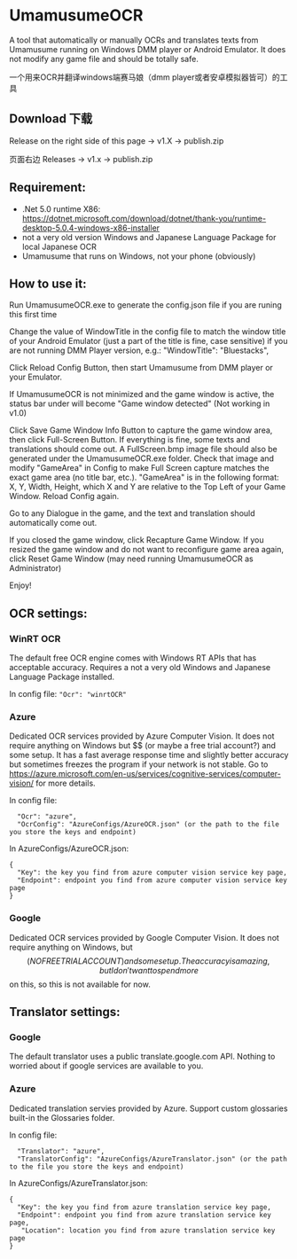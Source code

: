 # UmamusumeOCR

A tool that automatically or manually OCRs and translates texts from Umamusume running on Windows DMM player or Android Emulator. It does not modify any game file and should be totally safe.

一个用来OCR并翻译windows端赛马娘（dmm player或者安卓模拟器皆可）的工具

## Download 下载
Release on the right side of this page -> v1.X -> publish.zip

页面右边 Releases -> v1.x -> publish.zip

## Requirement:
+ .Net 5.0 runtime X86: https://dotnet.microsoft.com/download/dotnet/thank-you/runtime-desktop-5.0.4-windows-x86-installer
+ not a very old version Windows and Japanese Language Package for local Japanese OCR
+ Umamusume that runs on Windows, not your phone (obviously)

## How to use it:
Run UmamusumeOCR.exe to generate the config.json file if you are runing this first time

Change the value of WindowTitle in the config file to match the window title of your Android Emulator (just a part of the title is fine, case sensitive) if you are not running DMM Player version, e.g.:
"WindowTitle": "Bluestacks",

Click Reload Config Button, then start Umamusume from DMM player or your Emulator.

If UmamusumeOCR is not minimized and the game window is active, the status bar under will become "Game window detected" (Not working in v1.0)

Click Save Game Window Info Button to capture the game window area, then click Full-Screen Button. If everything is fine, some texts and translations should come out. A FullScreen.bmp image file should also be generated under the UmamusumeOCR.exe folder. Check that image and modify "GameArea" in Config to make Full Screen capture matches the exact game area (no title bar, etc.). "GameArea" is in the following format: X, Y, Width, Height, which X and Y are relative to the Top Left of your Game Window. Reload Config again.

Go to any Dialogue in the game, and the text and translation should automatically come out.

If you closed the game window, click Recapture Game Window. If you resized the game window and do not want to reconfigure game area again, click Reset Game Window (may need running UmamusumeOCR as Administrator)

Enjoy!

## OCR settings:
### WinRT OCR
The default free OCR engine comes with Windows RT APIs that has acceptable accuracy. Requires a not a very old Windows and Japanese Language Package installed.

In config file: `"Ocr": "winrtOCR"`

### Azure
Dedicated OCR services provided by Azure Computer Vision. It does not require anything on Windows but $$ (or maybe a free trial account?) and some setup. It has a fast average response time and slightly better accuracy but sometimes freezes the program if your network is not stable. Go to https://azure.microsoft.com/en-us/services/cognitive-services/computer-vision/ for more details.

In config file: 

```
  "Ocr": "azure",
  "OcrConfig": "AzureConfigs/AzureOCR.json" (or the path to the file you store the keys and endpoint)
```

In AzureConfigs/AzureOCR.json:

```
{
  "Key": the key you find from azure computer vision service key page,  
  "Endpoint": endpoint you find from azure computer vision service key page  
}
```

### Google
Dedicated OCR services provided by Google Computer Vision. It does not require anything on Windows, but $$ (NO FREE TRIAL ACCOUNT) and some setup. The accuracy is amazing, but I don't want to spend more $$ on this, so this is not available for now.

## Translator settings:
### Google
The default translator uses a public translate.google.com API. Nothing to worried about if google services are available to you.

### Azure
Dedicated translation servies provided by Azure. Support custom glossaries built-in the Glossaries folder.

In config file: 

```
  "Translator": "azure",
  "TranslatorConfig": "AzureConfigs/AzureTranslator.json" (or the path to the file you store the keys and endpoint)
```

In AzureConfigs/AzureTranslator.json:

```
{
  "Key": the key you find from azure translation service key page,  
  "Endpoint": endpoint you find from azure translation service key page,
   "Location": location you find from azure translation service key page
}
```


 






